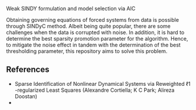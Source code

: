 Weak SINDY formulation and model selection via AIC

Obtaining governing equations of forced systems from data is possible through SINDyC method. Albeit being quite popular, there are some challenges when the data is corrupted with noise. In addition,
it is hard to determine the best sparsity promotion parameter for the algorithm. Hence, to mitigate the noise effect in tandem with the determination of the best thresholding parameter, this 
repository aims to solve this problem. 

## References 
- Sparse Identification of Nonlinear Dynamical Systems via Reweighted ℓ1 -regularized Least Squares (Alexandre Cortiella; K C Park; Alireza Doostan)
- 

